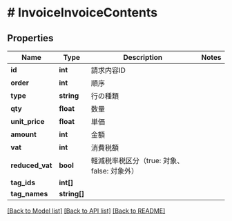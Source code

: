 # # InvoiceInvoiceContents

## Properties

Name | Type | Description | Notes
------------ | ------------- | ------------- | -------------
**id** | **int** | 請求内容ID | 
**order** | **int** | 順序 | 
**type** | **string** | 行の種類 | 
**qty** | **float** | 数量 | 
**unit_price** | **float** | 単価 | 
**amount** | **int** | 金額 | 
**vat** | **int** | 消費税額 | 
**reduced_vat** | **bool** | 軽減税率税区分（true: 対象、false: 対象外） | 
**tag_ids** | **int[]** |  | 
**tag_names** | **string[]** |  | 

[[Back to Model list]](../../README.md#documentation-for-models) [[Back to API list]](../../README.md#documentation-for-api-endpoints) [[Back to README]](../../README.md)


